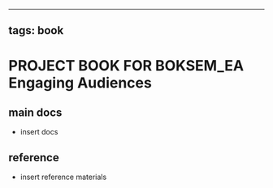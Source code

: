 
---
tags: book
---

PROJECT BOOK FOR BOKSEM_EA Engaging Audiences 
===

main docs
---

- insert docs

reference
---

- insert reference materials

